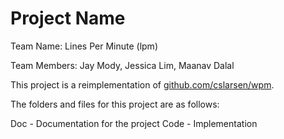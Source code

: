 # Project Name

Team Name: Lines Per Minute (lpm)

Team Members: Jay Mody, Jessica Lim, Maanav Dalal

This project is a reimplementation of [github.com/cslarsen/wpm](https://github.com/cslarsen/wpm).

The folders and files for this project are as follows:

Doc - Documentation for the project
Code - Implementation

